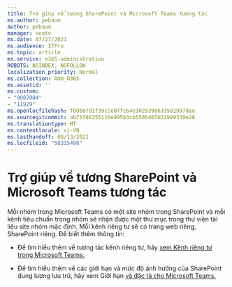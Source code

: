 ```yaml
---
title: Trợ giúp về tương SharePoint và Microsoft Teams tương tác
ms.author: pebaum
author: pebaum
manager: scotv
ms.date: 07/27/2021
ms.audience: ITPro
ms.topic: article
ms.service: o365-administration
ROBOTS: NOINDEX, NOFOLLOW
localization_priority: Normal
ms.collection: Adm_O365
ms.assetid: ''
ms.custom:
- "9007084"
- "11929"
ms.openlocfilehash: f60b07d1f39cce07fc64e1029398633582997dee
ms.sourcegitcommit: ab75f66355116e995b3cb5505465b31989339e28
ms.translationtype: MT
ms.contentlocale: vi-VN
ms.lasthandoff: 08/13/2021
ms.locfileid: "58315498"
---
```

# <a name="help-with-the-sharepoint-and-microsoft-teams-interaction"></a>Trợ giúp về tương SharePoint và Microsoft Teams tương tác

Mỗi nhóm trong Microsoft Teams có một site nhóm trong SharePoint và mỗi kênh tiêu chuẩn trong nhóm sẽ nhận được một thư mục trong thư viện tài liệu site nhóm mặc định. Mỗi kênh riêng tư sẽ có trang web riêng, SharePoint riêng. Để biết thêm thông tin:

- Để tìm hiểu thêm về tương tác kênh riêng tư, hãy [xem Kênh riêng tư trong Microsoft Teams.](https://docs.microsoft.com/MicrosoftTeams/private-channels#private-channel-sharepoint-sites)

- Để tìm hiểu thêm về các giới hạn và mức độ ảnh hưởng của SharePoint dung lượng lưu trữ, hãy xem Giới hạn [và đặc tả cho Microsoft Teams.](https://docs.microsoft.com/microsoftteams/limits-specifications-teams#storage) 
